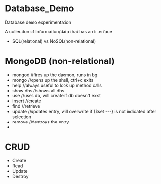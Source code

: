 # Database_Demo
Database demo experimentation

A collection of information/data that has an interface

- SQL(relational) vs NoSQL(non-relational)

# MongoDB (non-relational)

- mongod //fires up the daemon, runs in bg
- mongo //opens up the shell, ctrl+c exits
- help //always useful to look up method calls
- show dbs //shows all dbs
- use //uses db, will create if db doesn't exist
- insert //create
- find //retrieve
- update //updates entry, will overwrite if {$set ---} is not indicated after selection
- remove //destroys the entry
- 

# CRUD
- Create
- Read
- Update
- Destroy